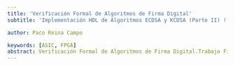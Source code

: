 ```yaml
---
title: 'Verificación Formal de Algoritmos de Firma Digital'
subtitle: 'Implementación HDL de Algoritmos ECDSA y KCDSA (Parte II) ![](assets/front/escudoII.svg)'

author: Paco Reina Campo

keywords: [ASIC, FPGA]
abstract: Verificación Formal de Algoritmos de Firma Digital.Trabajo Fin de Máster modelado, validado, diseñado, verificado, cualificado certificado y documentado siguiendo la guía de calidad ISO 9001:2015 y la guía de certificación DO-254.
---
```

